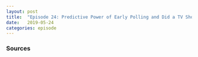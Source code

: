 ```yaml
---
layout: post
title:  "Episode 24: Predictive Power of Early Polling and Did a TV Show Result in Higher Teenage Suicides?"
date:   2019-05-24
categories: episode
---
```





### Sources
